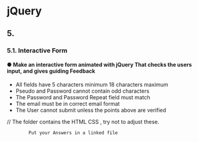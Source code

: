 # jQuery
## 5.
### 5.1. Interactive Form
#### ● Make an interactive form animated with **jQuery** That checks the users input, and gives guiding Feedback
* All fields have 5 characters minimum 18 characters maximum
* Pseudo and Password cannot contain odd characters
* The Password and Password Repeat field must match
* The email must be in correct email format
* The User cannot submit unless the points above are verified

// The folder contains the HTML CSS , try not to adjust these.
```
		Put your Answers in a linked file
```
